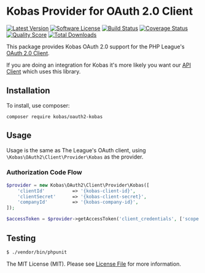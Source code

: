 # Kobas Provider for OAuth 2.0 Client
[![Latest Version](https://img.shields.io/github/release/KOBASSoftware/oauth2-kobas.svg?style=flat-square)](https://github.com/stevenmaguire/oauth2-uber/releases)
[![Software License](https://img.shields.io/badge/license-MIT-brightgreen.svg?style=flat-square)](LICENSE.md)
[![Build Status](https://img.shields.io/travis/KOBASSoftware/oauth2-kobas/master.svg?style=flat-square)](https://travis-ci.org/KOBASSoftware/oauth2-kobas)
[![Coverage Status](https://img.shields.io/scrutinizer/coverage/g/KOBASSoftware/oauth2-kobas.svg?style=flat-square)](https://scrutinizer-ci.com/g/KOBASSoftware/oauth2-kobas/code-structure)
[![Quality Score](https://img.shields.io/scrutinizer/g/KOBASSoftware/oauth2-kobas.svg?style=flat-square)](https://scrutinizer-ci.com/g/KOBASSoftware/oauth2-kobas)
[![Total Downloads](https://img.shields.io/packagist/dt/kobas/oauth2-kobas.svg?style=flat-square)](https://packagist.org/packages/stevenmaguire/oauth2-uber)

This package provides Kobas OAuth 2.0 support for the PHP League's [OAuth 2.0 Client](https://github.com/thephpleague/oauth2-client).

If you are doing an integration for Kobas it's more likely you want our [API Client](https://github.com/KOBASSoftware/api-client-php) which uses this library.

## Installation

To install, use composer:

```
composer require kobas/oauth2-kobas
```

## Usage

Usage is the same as The League's OAuth client, using `\Kobas\OAuth2\Client\Provider\Kobas` as the provider.

### Authorization Code Flow

```php
$provider = new Kobas\OAuth2\Client\Provider\Kobas([
    'clientId'          => '{kobas-client-id}',
    'clientSecret'      => '{kobas-client-secret}',
    'companyId'         => '{kobas-company-id}',
]);

$accessToken = $provider->getAccessToken('client_credentials', ['scope' => 'integration']);

```

## Testing

``` bash
$ ./vendor/bin/phpunit
```


The MIT License (MIT). Please see [License File](https://github.com/kobas/oauth2-kobas/blob/master/LICENSE) for more information.